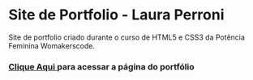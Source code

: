 # Site de Portfolio - Laura Perroni
Site de portfolio criado durante o curso de HTML5 e CSS3 da Potência Feminina Womakerscode.


### <p><a href="https://lauraperroni.github.io/site-portfolio-curso/" target="_blank">Clique Aqui </a>para acessar a página do portfólio</p>

